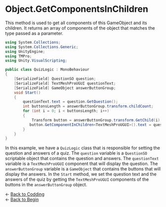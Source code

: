 # Object.GetComponentsInChildren

This method is used to get all components of this GameObject and its children. It returns an array of components of the object that matches the type passed as a parameter.

```csharp
using System.Collections;
using System.Collections.Generic;
using UnityEngine;
using TMPro;
using Unity.VisualScripting;

public class QuizLogic : MonoBehaviour
{
    [SerializeField] QuestionSO question;
    [SerializeField] TextMeshProUGUI questionText;
    [SerializeField] GameObject answerButtonGroup;
    void Start()
    {
        questionText.text = question.GetQuestion();
        int buttonsLength = answerButtonGroup.transform.childCount;
        for (int i = 0; i < buttonsLength; i++)
        {
            Transform button = answerButtonGroup.transform.GetChild(i);
           button.GetComponentInChildren<TextMeshProUGUI>().text = question.GetAnswer(i);
        }
    }
}

```
In this example, we have a `QuizLogic` class that is responsible for setting the question and answers of a quiz. The `question` variable is a `QuestionSO` scriptable object that contains the question and answers. The `questionText` variable is a `TextMeshProUGUI` component that will display the question. The `answerButtonGroup` variable is a `GameObject` that contains the buttons that will display the answers. In the `Start` method, we set the question text and the answers of the quiz by getting the `TextMeshProUGUI` components of the buttons in the `answerButtonGroup` object.

&larr; [Back to Codding](./Coding_unity.md)\
&larr; [Back to Begin](./readme.md)